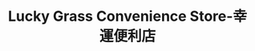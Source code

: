 ---
title: "Lucky Grass Convenience Store-幸運便利店"
url: /monterey-park/lucky-grass-convenience-store-xing-yun-bian-li-dian/
shop: Lebensmittel
---